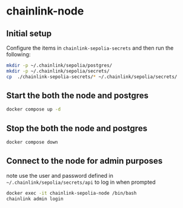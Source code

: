 # chainlink-node

## Initial setup

Configure the items in ``chainlink-sepolia-secrets`` and then run the following:

```bash
mkdir -p ~/.chainlink/sepolia/postgres/
mkdir -p ~/.chainlink/sepolia/secrets/
cp  ./chainlink-sepolia-secrets/* ~/.chainlink/sepolia/secrets/
```

## Start the both the node and postgres

```bash
docker compose up -d
```

## Stop the both the node and postgres

```bash
docker compose down
```

## Connect to the node for admin purposes

note use the user and password defined in ``~/.chainlink/sepolia/secrets/api`` to log in when prompted

```bash
docker exec -it chainlink-sepolia-node /bin/bash
chainlink admin login
```
